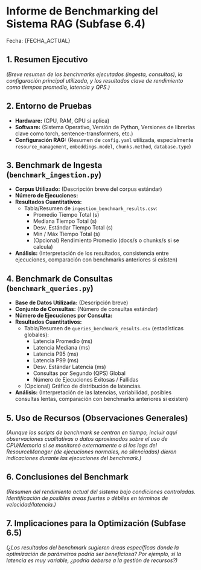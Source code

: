 # Informe de Benchmarking del Sistema RAG (Subfase 6.4)

Fecha: {FECHA_ACTUAL}

## 1. Resumen Ejecutivo

*(Breve resumen de los benchmarks ejecutados (ingesta, consultas), la configuración principal utilizada, y los resultados clave de rendimiento como tiempos promedio, latencia y QPS.)*

## 2. Entorno de Pruebas

*   **Hardware:** (CPU, RAM, GPU si aplica)
*   **Software:** (Sistema Operativo, Versión de Python, Versiones de librerías clave como torch, sentence-transformers, etc.)
*   **Configuración RAG:** (Resumen de `config.yaml` utilizada, especialmente `resource_management`, `embeddings.model`, `chunks.method`, `database.type`)

## 3. Benchmark de Ingesta (`benchmark_ingestion.py`)

*   **Corpus Utilizado:** (Descripción breve del corpus estándar)
*   **Número de Ejecuciones:**
*   **Resultados Cuantitativos:**
    *   Tabla/Resumen de `ingestion_benchmark_results.csv`:
        *   Promedio Tiempo Total (s)
        *   Mediana Tiempo Total (s)
        *   Desv. Estándar Tiempo Total (s)
        *   Mín / Máx Tiempo Total (s)
        *   (Opcional) Rendimiento Promedio (docs/s o chunks/s si se calcula)
*   **Análisis:** (Interpretación de los resultados, consistencia entre ejecuciones, comparación con benchmarks anteriores si existen)

## 4. Benchmark de Consultas (`benchmark_queries.py`)

*   **Base de Datos Utilizada:** (Descripción breve)
*   **Conjunto de Consultas:** (Número de consultas estándar)
*   **Número de Ejecuciones por Consulta:**
*   **Resultados Cuantitativos:**
    *   Tabla/Resumen de `queries_benchmark_results.csv` (estadísticas globales):
        *   Latencia Promedio (ms)
        *   Latencia Mediana (ms)
        *   Latencia P95 (ms)
        *   Latencia P99 (ms)
        *   Desv. Estándar Latencia (ms)
        *   Consultas por Segundo (QPS) Global
        *   Número de Ejecuciones Exitosas / Fallidas
    *   (Opcional) Gráfico de distribución de latencias.
*   **Análisis:** (Interpretación de las latencias, variabilidad, posibles consultas lentas, comparación con benchmarks anteriores si existen)

## 5. Uso de Recursos (Observaciones Generales)

*(Aunque los scripts de benchmark se centran en tiempo, incluir aquí observaciones cualitativas o datos aproximados sobre el uso de CPU/Memoria si se monitoreó externamente o si los logs del ResourceManager (de ejecuciones normales, no silenciadas) dieron indicaciones durante las ejecuciones del benchmark.)*

## 6. Conclusiones del Benchmark

*(Resumen del rendimiento actual del sistema bajo condiciones controladas. Identificación de posibles áreas fuertes o débiles en términos de velocidad/latencia.)*

## 7. Implicaciones para la Optimización (Subfase 6.5)

*(¿Los resultados del benchmark sugieren áreas específicas donde la optimización de parámetros podría ser beneficiosa? Por ejemplo, si la latencia es muy variable, ¿podría deberse a la gestión de recursos?)* 